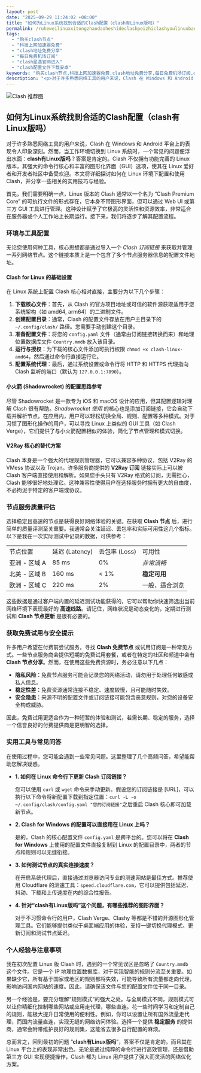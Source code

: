 ```yaml
---
layout: post
date: "2025-09-29 11:24:02 +08:00"
title: "如何为Linux系统找到合适的Clash配置（clash有Linux版吗）"
permalink: /ruheweilinuxxitongzhaodaoheshideclashpeizhiclashyoulinuxbanma/
tags:
  - "购买clash节点"
  - "科技上网加速器免费"
  - "clash地址免费分享"
  - "每日免费机场订阅"
  - "clash星遇官网进入"
  - "clash配置文件下载安卓"
keywords: "购买clash节点,科技上网加速器免费,clash地址免费分享,每日免费机场订阅,clash星遇官网进入,clash配置文件下载安卓"
description: "<p>对于许多熟悉网络工具的用户来说，Clash 在 Windows 和 Android 平台上的表现令人印象深刻。然而，当工作环境切换到 Linux 系统时，一个常见的问题便浮出水面：<strong>clash有Linux版吗</strong>？答案是肯定的。Clash 不仅拥有功能完善的 Linux 版本，其强大的命令行核心和丰富的图形化界面（GUI）选项，使其在 Linux 爱好者和开发者社区中备受欢迎。本文将详细探讨如何在 Linux 环境下配置和使用 Clash，并分享一些相关的实用技巧与经验。</p>"
---
```


![Clash 推荐图](https://clashjd.github.io/assets/img/付费机场订阅.png)

## 如何为Linux系统找到合适的Clash配置（clash有Linux版吗）

<p>对于许多熟悉网络工具的用户来说，Clash 在 Windows 和 Android 平台上的表现令人印象深刻。然而，当工作环境切换到 Linux 系统时，一个常见的问题便浮出水面：<strong>clash有Linux版吗</strong>？答案是肯定的。Clash 不仅拥有功能完善的 Linux 版本，其强大的命令行核心和丰富的图形化界面（GUI）选项，使其在 Linux 爱好者和开发者社区中备受欢迎。本文将详细探讨如何在 Linux 环境下配置和使用 Clash，并分享一些相关的实用技巧与经验。</p>
<p>首先，我们需要明确一点，Linux 版本的 Clash 通常以一个名为 “Clash Premium Core” 的可执行文件的形式存在，它本身不带图形界面，但可以通过 Web UI 或第三方 GUI 工具进行管理。这种设计赋予了它极高的灵活性和资源效率，非常适合在服务器或个人工作站上长期运行。接下来，我们将逐步了解其配置流程。</p>
<h3>环境与工具配置</h3>
<p>无论您使用何种工具，核心思想都是通过导入一个 <em>Clash 订阅链接</em> 来获取并管理一系列网络节点。这个链接本质上是一个包含了多个节点服务器信息的配置文件地址。</p>
<h4>Clash for Linux 的基础设置</h4>
<p>在 Linux 系统上配置 Clash 核心相对直接，主要分为以下几个步骤：</p>
<ol>
    <li><strong>下载核心文件</strong>：首先，从 Clash 的官方项目地址或可信的软件源获取适用于您系统架构（如 amd64, arm64）的二进制文件。</li>
    <li><strong>创建配置目录</strong>：通常，Clash 的配置文件存放在用户主目录下的 <code>~/.config/clash/</code> 路径。您需要手动创建这个目录。</li>
    <li><strong>准备配置文件</strong>：将您的 <code>config.yaml</code> 文件（通常由订阅链接转换而来）和地理位置数据库文件 <code>Country.mmdb</code> 放入该目录。</li>
    <li><strong>运行与授权</strong>：为下载的核心文件添加可执行权限 <code>chmod +x clash-linux-amd64</code>，然后通过命令行直接运行它。</li>
    <li><strong>配置系统代理</strong>：最后，通过系统设置或命令行将 HTTP 和 HTTPS 代理指向 Clash 监听的端口（默认为 <code>127.0.0.1:7890</code>）。</li>
</ol>
<h4>小火箭 (Shadowrocket) 的配置思路参考</h4>
<p>尽管 Shadowrocket 是一款专为 iOS 和 macOS 设计的应用，但其配置逻辑对理解 Clash 很有帮助。<em>Shadowrocket 使用</em> 的核心也是添加订阅链接，它会自动下载并解析节点。在应用内，用户可以轻松切换全局、规则、配置等多种模式。对于习惯了图形化操作的用户，可以寻找 Linux 上类似的 GUI 工具（如 Clash Verge），它们提供了与小火箭配置相似的体验，简化了节点管理和模式切换。</p>
<h4>V2Ray 核心的替代方案</h4>
<p>Clash 本身是一个强大的代理规则管理器，它可以兼容多种协议，包括 V2Ray 的 VMess 协议以及 Trojan。许多服务商提供的 <strong>V2Ray 订阅</strong> 链接实际上可以被 Clash 客户端直接使用和解析。如果您手头只有 V2Ray 格式的订阅，无需担心，Clash 能够很好地处理它。这种兼容性使得用户在选择服务时拥有更大的自由度，不必拘泥于特定的客户端或协议。</p>
<h3>节点服务质量评估</h3>
<p>选择稳定且高速的节点是获得良好网络体验的关键。在获取 <strong>Clash 节点</strong> 后，进行简单的质量评测至关重要。我通常会关注延迟、丢包率和实际可用性这几个指标。以下是我在一次实际测试中记录的数据，可供参考：</p>
<table>
  <tr>
    <td>节点位置</td>
    <td>延迟 (Latency)</td>
    <td>丢包率 (Loss)</td>
    <td>可用性</td>
  </tr>
  <tr>
    <td>亚洲 - 区域 A</td>
    <td>85 ms</td>
    <td>0%</td>
    <td><em>非常流畅</em></td>
  </tr>
  <tr>
    <td>北美 - 区域 B</td>
    <td>160 ms</td>
    <td>&lt; 1%</td>
    <td><strong>稳定可用</strong></td>
  </tr>
  <tr>
    <td>欧洲 - 区域 C</td>
    <td>220 ms</td>
    <td>2%</td>
    <td>一般，适合浏览</td>
  </tr>
</table>
<p>这些数据是通过客户端内置的延迟测试功能获得的，它可以帮助你快速筛选出当前网络环境下表现最好的 <strong>高速线路</strong>。请记住，网络状况是动态变化的，定期进行测试和 <strong>Clash 节点更新</strong> 是很有必要的。</p>
<h3>获取免费试用与安全提示</h3>
<p>许多用户希望在付费前尝试服务，寻找 <strong>Clash 免费节点</strong> 或试用订阅是一种常见方式。一些节点服务商会提供短期的免费试用套餐，或者在特定的社区和频道中会有 <strong>Clash 节点分享</strong>。然而，在使用这些免费资源时，务必注意以下几点：</p>
<ul>
    <li><strong>隐私风险</strong>：免费节点服务可能会记录您的网络活动，请勿用于处理任何敏感或私人信息。</li>
    <li><strong>稳定性差</strong>：免费资源通常连接不稳定、速度较慢，且可能随时失效。</li>
    <li><strong>安全隐患</strong>：来源不明的配置文件或订阅链接可能包含恶意规则，对您的设备安全构成威胁。</li>
</ul>
<p>因此，免费试用更适合作为一种短暂的体验和测试，若需长期、稳定的服务，选择一个信誉良好的付费提供商是更明智的选择。</p>
<h3>实用工具与常见问答</h3>
<p>在使用过程中，您可能会遇到一些常见问题。这里整理了几个高频问答，希望能帮助您解决疑惑。</p>
<ul>
    <li>
        <strong>1. 如何在 Linux 命令行下更新 Clash 订阅链接？</strong>
        <p>您可以使用 <code>curl</code> 或 <code>wget</code> 命令来手动更新。假设您的订阅链接是 [URL]，可以执行以下命令将新配置下载到指定位置：<code>curl -L -o ~/.config/clash/config.yaml "您的订阅链接"</code>之后重启 Clash 核心即可加载新节点。</p>
    </li>
    <li>
        <strong>2. Clash for Windows 的配置可以直接用在 Linux 上吗？</strong>
        <p>是的，Clash 的核心配置文件 <code>config.yaml</code> 是跨平台的。您可以将在 <strong>Clash for Windows</strong> 上使用的配置文件直接复制到 Linux 的配置目录中，两者的节点和规则可以无缝衔接。</p>
    </li>
    <li>
        <strong>3. 如何测试节点的真实连接速度？</strong>
        <p>在开启系统代理后，直接通过浏览器访问专业的测速网站是最佳方式。推荐使用 Cloudflare 的测速工具：<code>speed.cloudflare.com</code>，它可以提供包括延迟、抖动、下载和上传速度在内的综合性报告。</p>
    </li>
    <li>
        <strong>4. 针对“clash有Linux版吗”这个问题，有哪些推荐的图形界面？</strong>
        <p>对于不习惯命令行的用户，Clash Verge、Clashy 等都是不错的开源图形化管理工具。它们能够提供类似于桌面端应用的体验，支持一键切换代理模式、更新订阅和测试节点延迟。</p>
    </li>
</ul>
<h3>个人经验与注意事项</h3>
<p>我在初次配置 Linux 版 Clash 时，遇到的一个常见误区是忽略了 <code>Country.mmdb</code> 这个文件。它是一个 IP 地理位置数据库，对于实现智能的规则分流至关重要。如果缺少它，所有基于国家或地区的规则都将失效，可能导致所有流量都走向代理，影响访问国内网站的速度。因此，请确保该文件与您的配置文件位于同一目录。</p>
<p>另一个经验是，要充分理解“规则模式”的强大之处。与全局模式不同，规则模式可以让你精细化控制哪些网站或应用走代理，哪些直连。花一些时间学习和定制自己的规则，能极大提升日常使用的便利性。例如，你可以设置让所有国外流量走代理，而国内流量直连，实现无缝的网络访问体验。选择一个提供 <strong>稳定服务</strong> 的提供商，通常会附带维护良好的规则集，这能省去很多自行配置的麻烦。</p>
<p>总而言之，回到最初的问题 “<strong>clash有Linux版吗</strong>”，答案不仅是肯定的，而且其在 Linux 平台上的表现非常出色。无论是通过纯粹的命令行进行高效管理，还是借助第三方 GUI 实现便捷操作，Clash 都为 Linux 用户提供了强大而灵活的网络优化方案。</p>